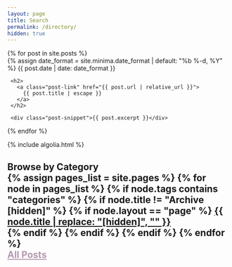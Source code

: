 ```yaml
---
layout: page
title: Search
permalink: /directory/
hidden: true
---
```


<div id="search-searchbar"></div>

<div class="post-list" id="search-hits">
 {% for post in site.posts %}
   <div class="post-item">
     {% assign date_format = site.minima.date_format | default: "%b %-d, %Y" %}
     <span class="post-meta">{{ post.date | date: date_format }}</span>

     <h2>
       <a class="post-link" href="{{ post.url | relative_url }}">
         {{ post.title | escape }}
       </a>
     </h2>

     <div class="post-snippet">{{ post.excerpt }}</div>
   </div>
 {% endfor %}

</div>

{% include algolia.html %}

<h2 id="directory">Browse by Category
<br>
{% assign pages_list = site.pages %}
{% for node in pages_list %}
{% if node.tags contains "categories" %}
{% if node.title != "Archive [hidden]" %}
{% if node.layout == "page" %}
<a id="post-title" href="{{ node.url }}">{{ node.title | replace: "[hidden]", "" }}<br></a>
{% endif %}
{% endif %}
{% endif %}
{% endfor %}
<br>
<a href="{{ site.url }}/archive/" style="color: #b599b0;">All Posts</a></h2>
